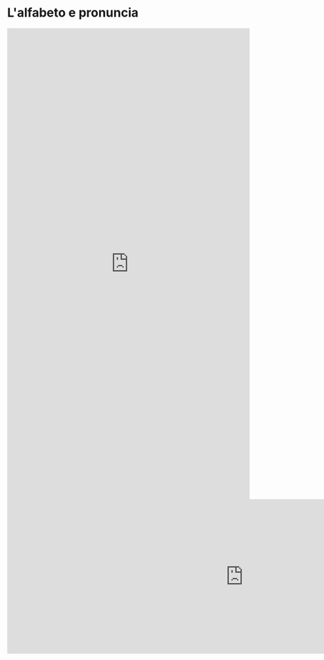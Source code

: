<h1>L'alfabeto e pronuncia</h1>


<script src="https://h5p.org/sites/all/modules/h5p/library/js/h5p-resizer.js" charset="UTF-8"></script>


<iframe src="https://h5p.org/h5p/embed/345721" width="560" height="1088" frameborder="0" allowfullscreen="allowfullscreen"></iframe>

<iframe src="https://h5p.org/h5p/embed/401401" width="1090" height="357" frameborder="0" allowfullscreen="allowfullscreen"></iframe><script src="https://h5p.org/sites/all/modules/h5p/library/js/h5p-resizer.js" charset="UTF-8"></script>
